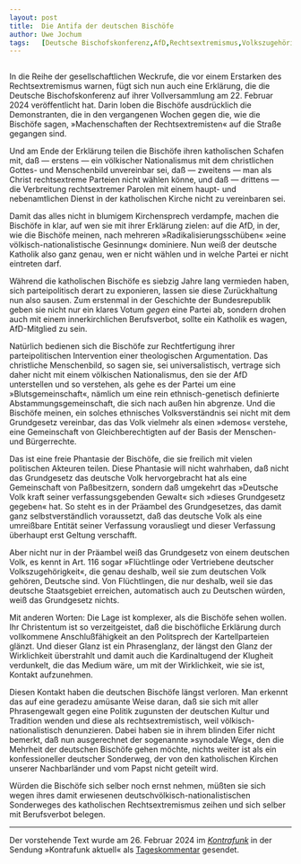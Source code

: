 ```yaml
---
layout:	post
title:	Die Antifa der deutschen Bischöfe
author:	Uwe Jochum
tags:   [Deutsche Bischofskonferenz,AfD,Rechtsextremismus,Volkszugehörigkeit]
---
```


<img src="https://vg07.met.vgwort.de/na/1880e407b7e14ee29059462672fbee33" width="1" height="1" alt="">

In die Reihe der gesellschaftlichen Weckrufe, die vor einem
Erstarken des Rechtsextremismus warnen, fügt sich nun auch eine
Erklärung, die die Deutsche Bischofskonferenz auf ihrer
Vollversammlung am 22. Februar 2024 veröffentlicht hat. Darin
loben die Bischöfe ausdrücklich die Demonstranten, die in den
vergangenen Wochen gegen die, wie die Bischöfe sagen,
»Machenschaften der Rechtsextremisten« auf die Straße gegangen
sind.

Und am Ende der Erklärung teilen die Bischöfe ihren katholischen
Schafen mit, daß — erstens — ein völkischer Nationalismus mit dem
christlichen Gottes- und Menschenbild unvereinbar sei, daß —
zweitens — man als Christ rechtsextreme Parteien nicht wählen
könne, und daß — drittens — die Verbreitung rechtsextremer
Parolen mit einem haupt- und nebenamtlichen Dienst in der
katholischen Kirche nicht zu vereinbaren sei.

Damit das alles nicht in blumigem Kirchensprech verdampfe, machen
die Bischöfe in klar, auf wen sie mit ihrer Erklärung zielen: auf
die AfD, in der, wie die Bischöfe meinen, nach mehreren
»Radikalisierungsschüben« »eine völkisch-nationalistische
Gesinnung« dominiere. Nun weiß der deutsche Katholik also ganz
genau, wen er nicht wählen und in welche Partei er nicht
eintreten darf.

Während die katholischen Bischöfe es siebzig Jahre lang vermieden
haben, sich parteipolitisch derart zu exponieren, lassen sie
diese Zurückhaltung nun also sausen.  Zum erstenmal in der
Geschichte der Bundesrepublik geben sie nicht nur ein klares
Votum *gegen* eine Partei ab, sondern drohen auch mit einem
innerkirchlichen Berufsverbot, sollte ein Katholik es wagen,
AfD-Mitglied zu sein.

Natürlich bedienen sich die Bischöfe zur Rechtfertigung ihrer
parteipolitischen Intervention einer theologischen
Argumentation. Das christliche Menschenbild, so sagen sie, sei
universalistisch, vertrage sich daher nicht mit einem völkischen
Nationalismus, den sie der AfD unterstellen und so verstehen, als
gehe es der Partei um eine »Blutsgemeinschaft«, nämlich um eine
rein ethnisch-genetisch definierte Abstammungsgemeinschaft, die
sich nach außen hin abgrenze. Und die Bischöfe meinen, ein
solches ethnisches Volksverständnis sei nicht mit dem Grundgesetz
vereinbar, das das Volk vielmehr als einen »demos« verstehe, eine
Gemeinschaft von Gleichberechtigten auf der Basis der Menschen-
und Bürgerrechte.

Das ist eine freie Phantasie der Bischöfe, die sie freilich mit
vielen politischen Akteuren teilen. Diese Phantasie will nicht
wahrhaben, daß nicht das Grundgesetz das deutsche Volk
hervorgebracht hat als eine Gemeinschaft von Paßbesitzern,
sondern daß umgekehrt das »Deutsche Volk kraft seiner
verfassungsgebenden Gewalt« sich »dieses Grundgesetz gegeben«
hat. So steht es in der Präambel des Grundgesetzes, das damit
ganz selbstverständlich voraussetzt, daß das deutsche Volk als
eine umreißbare Entität seiner Verfassung vorausliegt und dieser
Verfassung überhaupt erst Geltung verschafft.

Aber nicht nur in der Präambel weiß das Grundgesetz von einem
deutschen Volk, es kennt in Art.&nbsp;116 sogar »Flüchtlinge oder
Vertriebene deutscher Volkszugehörigkeit«, die genau deshalb,
weil sie zum deutschen Volk gehören, Deutsche sind. Von
Flüchtlingen, die nur deshalb, weil sie das deutsche Staatsgebiet
erreichen, automatisch auch zu Deutschen würden, weiß das
Grundgesetz nichts.

Mit anderen Worten: Die Lage ist komplexer, als die Bischöfe
sehen wollen. Ihr Christentum ist so verzeitgeistet, daß die
bischöfliche Erklärung durch vollkommene Anschlußfähigkeit an den
Politsprech der Kartellparteien glänzt. Und dieser Glanz ist ein
Phrasenglanz, der längst den Glanz der Wirklichkeit überstrahlt
und damit auch die Kardinaltugend der Klugheit verdunkelt, die
das Medium wäre, um mit der Wirklichkeit, wie sie ist, Kontakt
aufzunehmen.

Diesen Kontakt haben die deutschen Bischöfe längst verloren. Man
erkennt das auf eine geradezu amüsante Weise daran, daß sie sich
mit aller Phrasengewalt gegen eine Politik zugunsten der
deutschen Kultur und Tradition wenden und diese als
rechtsextremistisch, weil völkisch-nationalistisch
denunzieren. Dabei haben sie in ihrem blinden Eifer nicht
bemerkt, daß nun ausgerechnet der sogenannte »synodale Weg«, den
die Mehrheit der deutschen Bischöfe gehen möchte, nichts weiter
ist als ein konfessioneller deutscher Sonderweg, der von den
katholischen Kirchen unserer Nachbarländer und vom Papst nicht
geteilt wird.

Würden die Bischöfe sich selber noch ernst nehmen, müßten sie
sich wegen ihres damit erwiesenen
deutschvölkisch-nationalistischen Sonderweges des katholischen
Rechtsextremismus zeihen und sich selber mit Berufsverbot
belegen.

---

Der vorstehende Text wurde am 26. Februar 2024 im
[*Kontrafunk*](https://kontrafunk.radio/de/) in der Sendung
»Kontrafunk aktuell« als
[Tageskommentar](https://kontrafunk.radio/de/sendung-nachhoeren/politik-und-zeitgeschehen/kontrafunk-aktuell/kontrafunk-aktuell-vom-26-februar-2024#id-article)
gesendet.
